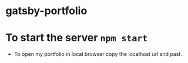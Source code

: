# gatsby-portfolio

# To start the server ```npm start ```

- To open my portfolio in local browser copy the localhost url and past. 
